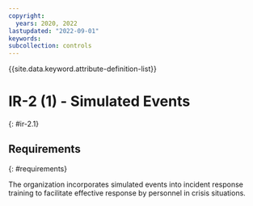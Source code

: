```yaml
---
copyright:
  years: 2020, 2022
lastupdated: "2022-09-01"
keywords: 
subcollection: controls
---
```



{{site.data.keyword.attribute-definition-list}}


# IR-2 (1) - Simulated Events
{: #ir-2.1}

## Requirements
{: #requirements}

The organization incorporates simulated events into incident response training to facilitate effective response by personnel in crisis situations.
